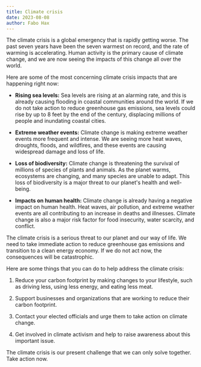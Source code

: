 ```yaml
---
title: Climate crisis
date: 2023-08-08
author: Fabo Hax
---
```


The climate crisis is a global emergency that is rapidly getting worse. The past seven years have been the seven warmest on record, and the rate of warming is accelerating. Human activity is the primary cause of climate change, and we are now seeing the impacts of this change all over the world.

Here are some of the most concerning climate crisis impacts that are happening right now:

* **Rising sea levels:** Sea levels are rising at an alarming rate, and this is already causing flooding in coastal communities around the world. If we do not take action to reduce greenhouse gas emissions, sea levels could rise by up to 8 feet by the end of the century, displacing millions of people and inundating coastal cities.

* **Extreme weather events:** Climate change is making extreme weather events more frequent and intense. We are seeing more heat waves, droughts, floods, and wildfires, and these events are causing widespread damage and loss of life.

* **Loss of biodiversity:** Climate change is threatening the survival of millions of species of plants and animals. As the planet warms, ecosystems are changing, and many species are unable to adapt. This loss of biodiversity is a major threat to our planet's health and well-being.

* **Impacts on human health:** Climate change is already having a negative impact on human health. Heat waves, air pollution, and extreme weather events are all contributing to an increase in deaths and illnesses. Climate change is also a major risk factor for food insecurity, water scarcity, and conflict.

The climate crisis is a serious threat to our planet and our way of life. We need to take immediate action to reduce greenhouse gas emissions and transition to a clean energy economy. If we do not act now, the consequences will be catastrophic.

Here are some things that you can do to help address the climate crisis:

1. Reduce your carbon footprint by making changes to your lifestyle, such as driving less, using less energy, and eating less meat.

2. Support businesses and organizations that are working to reduce their carbon footprint.

3. Contact your elected officials and urge them to take action on climate change.

4. Get involved in climate activism and help to raise awareness about this important issue.

The climate crisis is our present challenge that we can only solve together. Take action now.